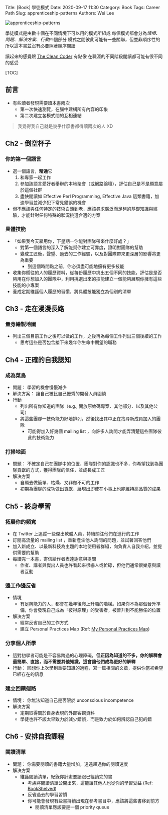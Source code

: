 Title: [Book] 學徒模式
Date: 2020-09-17 11:30
Category: Book
Tags: Career Path
Slug: apprenticeship-patterns
Authors: Wei Lee

![apprenticeship-patterns](/images/books/apprenticeships-pattern.jpg)

學徒模式是由數十個在不同情境下可以用的模式所組成
每個模式都會分為*情境、問題、解決方案、行動*四個部分
模式之間彼此可能有一些關聯，但並非順序性的
所以這本書並沒有必要照著順序閱讀

讀起來的感覺跟 [The Clean Coder]({filename}/posts/article/2018/05-the-clean-coder.md) 有點像
在職涯的不同階段閱讀都可能有很不同的感受

<!--more-->

[TOC]

## 前言
* 有些讀者發現需要讀本書兩次
    * 第一次快速瀏覽，在腦中建構所有內容的印象
    * 第二次建立各模式間的互相連結

> 我覺得我自己就是幾乎什麼書都得讀兩次的人 XD

## Ch2 - 倒空杯子
### 你的第一個語言
* 選一個語言，**精通**它
    1. 和專家一起工作
    2. 參加該語言愛好者舉辦的本地聚會（或網路論壇），評估自己是不是願意屬於這個社群
    3. 盡快閱讀如 Effective Perl Programming, Effective Java 這類書籍，加速學習並減少犯下常見錯誤的機會
* 但不應該與任何特定的技術白頭到老，應該尋求廣泛而足夠的基礎知識與經驗，才能針對任何特殊的狀況挑選合適的方案

### 具體技能
* 「如果我今天雇用你，下星期一你能對團隊帶來什麼好處？」
    * 對第一個語言的深入了解能幫你建立可靠度，證明對團隊的幫助
    * 變成工匠後，聲望、過去的工作經驗，以及對團隊帶來更深層的影響將更為重要
        * 到這個時間點之前，你必須盡可能地擁有更多技能
* 收集你嚮往的人的履歷資料，從每份履歷中挑出五個不同的技能，評估是是否夠用在你想加入的團隊中，利用挑選出來的技能建立一個能夠展現你擁有這些技能的小專案
* 養成定期維護個人履歷的習慣，將具體技能獨立為個別的清單

## Ch3 - 走在漫漫長路
### 量身繪製地圖
* 列出三個目前工作之後可以做的工作，之後再為每個工作列出三個後續的工作
    * 思考這些是否包含接下來幾年你生命中期望的職務

## Ch4 - 正確的自我認知
### 成為菜鳥
* 問題： 學習的機會慢慢減少
* 解決方案： 讓自己被比自己優秀的開發人員圍繞
* 行動
    * 列出所有你知道的團隊（e.g., 開放原始碼專案、其他部分、以及其他公司）
    * 將這些團隊一技術能力好壞排列，然後找出其中正在找尋新成員加入的團隊
        * 可能得加入好幾個 mailing list ，向許多人詢問才能弄清楚這些團隊彼此的技術能力

### 打掃地面
* 問題： 不確定自己在團隊中的位置，團隊對你的認識也不多，你希望找到為團隊貢獻的方式，獲得團隊的信任，並成長成工匠
* 解決方案
    * 自願去做簡單、枯燥、又非做不可的工作
    * 初期為團隊的成功做出貢獻，展現出即使在小事上也能維持高品質的成果

## Ch5 - 終身學習

### 拓展你的頻寬
* 在 Twitter 上追蹤一些傑出軟體人員，持續關注他們在進行的工作
* 訂閱高流量的 mailing list ，重新產生他人詢問的問題，並試著回答他們
* 加入新成立、以最新科技為主題的本地使用者群組，向負責人自我介紹，並提供需要的幫助
* 每讀完一本書，寄信給作者表達謝意與提問
    * 作者、講者與傑出人員也許看起來很嚇人或忙碌，但他們通常很樂意與讀者互動

### 邊工作邊反省
* 情境
    * 有足夠能力的人，都會在幾年後爬上升職的階梯。如果你不為那個晉升準備，你會發現自己成為「彼得原理」的受害者，被晉升到不能勝任的位置
* 解決方案
    * 經常反省自己的工作方式
    * 建立 Personal Practices Map (Ref: [My Personal Practices Map](http://code-dojo.blogspot.com/2009/12/my-personal-practices-map.html))

### 分享個人所學
* 這對初學者可能是不容易跨過的心理障礙，**但正因為知道的不多，你的解釋會最簡單、直接，而不需要其他知識，這會讓他們成為更好的解釋**
* 行動： 回想你上次學到重要知識的過程，寫一篇相關的文章，提供你當初希望已經存在的訊息

### 建立回饋迴路
* 情境： 你無法知道自己是否限於 unconscious incompetence
* 解決方案
    * 定期取得關於自身表現的外部客觀資料
    * 學徒也許不該太早致力於減少錯誤，而是致力於如何辨認自己犯的錯

## Ch6 - 安排自我課程
### 閱讀清單
* 問題： 你需要閱讀的書籍大量增加，遠遠超過你的閱讀速度
* 解決方案
    * 維護閱讀清單，紀錄你計畫要讀跟已經讀完的書
        * 考慮將閱讀清單公開出來，這能讓其他人也從你的學習受益 (Ref: [BookShelved](http://bookshelved.org/))
        * 反省過去的學習習慣
        * 你可能會發現有些書持續出現在參考書目中，應該將這些書移到前方
            * 閱讀清單應該要是一個 priority queue

